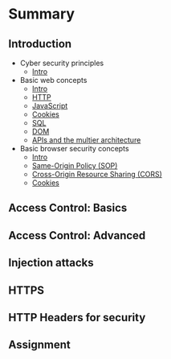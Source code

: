 # Summary​
## Introduction
* Cyber security principles
    * [Intro](001introduction\001cybersecurityprinciples\000intro.md)
* Basic web concepts
    * [Intro](001introduction\002basicwebconcepts\000intro.md)
    * [HTTP](001introduction\002basicwebconcepts\001http.md)
    * [JavaScript](001introduction\002basicwebconcepts\002javascript.md)
    * [Cookies](001introduction\002basicwebconcepts\003cookies.md)
    * [SQL](001introduction\002basicwebconcepts\004sql.md)
    * [DOM](001introduction\002basicwebconcepts\005dom.md)
    * [APIs and the multier architecture](001introduction\002basicwebconcepts\006apisandthemultitierarchitecture.md)
* Basic browser security concepts
    * [Intro](001introduction\003basicbrowsersecurityconcepts\000intro.md)
    * [Same-Origin Policy (SOP)](001introduction\003basicbrowsersecurityconcepts\001sameoriginpolicy.md)
    * [Cross-Origin Resource Sharing (CORS)](001introduction\003basicbrowsersecurityconcepts\002crossoriginresourcesharing.md)
    * [Cookies](001introduction\003basicbrowsersecurityconcepts\003cookies.md)

## Access Control: Basics

## Access Control: Advanced

## Injection attacks

## HTTPS

## HTTP Headers for security

## Assignment
